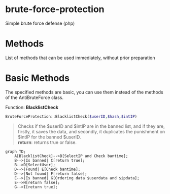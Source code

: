 # brute-force-protection
Simple brute force defense (php)

# Methods
List of methods that can be used immediately, without prior preparation


# Basic Methods
The specified methods are basic, you can use them instead of the methods of the AntiBruteForce class.

Function: **BlacklistCheck**
```php
BruteForceProtection::BlacklistCheck($userID,$hash,$intIP)
```
>Checks if the $userID and $intIP are in the banned list, and if they are, firstly, it saves the data, and secondly, it duplicates the punishment on $intIP for the banned $userID.<br>**return**: returns true or false.
```mermaid
graph TD;
    A[BlacklistCheck]-->B[SelectIP and Check bantime];
    B-->|Is banned| C[return true];
    B-->D[SelectUser];
    D-->|Found| E[Check bantime];
    D-->|Not found| F[return false];
    E-->|Is banned| G[Ordering data $userdata and $ipdata];
    E-->H[return false];
    G-->I[return true];
```